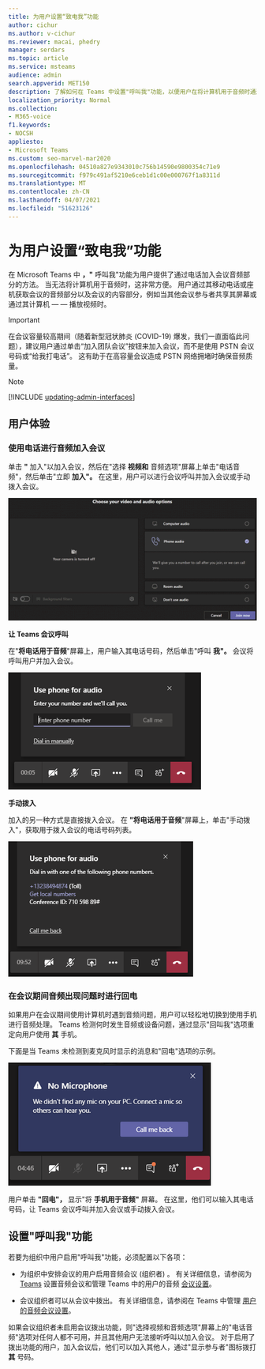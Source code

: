 ```yaml
---
title: 为用户设置“致电我”功能
author: cichur
ms.author: v-cichur
ms.reviewer: macai, phedry
manager: serdars
ms.topic: article
ms.service: msteams
audience: admin
search.appverid: MET150
description: 了解如何在 Teams 中设置"呼叫我"功能，以便用户在将计算机用于音频时通过电话加入音频部分。
localization_priority: Normal
ms.collection:
- M365-voice
f1.keywords:
- NOCSH
appliesto:
- Microsoft Teams
ms.custom: seo-marvel-mar2020
ms.openlocfilehash: 04510a827e9343010c756b14590e9800354c71e9
ms.sourcegitcommit: f979c491af5210e6ceb1d1c00e000767f1a8311d
ms.translationtype: MT
ms.contentlocale: zh-CN
ms.lasthandoff: 04/07/2021
ms.locfileid: "51623126"
---
```

# <a name="set-up-the-call-me-feature-for-your-users"></a>为用户设置“致电我”功能

在 Microsoft Teams 中 **，"** 呼叫我"功能为用户提供了通过电话加入会议音频部分的方法。 当无法将计算机用于音频时，这非常方便。 用户通过其移动电话或座机获取会议的音频部分以及会议的内容部分，例如当其他会议参与者共享其屏幕或通过其计算机 &mdash; &mdash; 播放视频时。

> [!IMPORTANT]
> 
> 在会议容量较高期间（随着新型冠状肺炎 (COVID-19) 爆发，我们一直面临此问题），建议用户通过单击“加入团队会议”按钮来加入会议，而不是使用 PSTN 会议号码或“给我打电话”。<strong></strong><strong></strong> 这有助于在高容量会议造成 PSTN 网络拥堵时确保音频质量。

> [!NOTE]
> [!INCLUDE [updating-admin-interfaces](includes/updating-admin-interfaces.md)]

## <a name="the-user-experience"></a>用户体验

### <a name="join-a-meeting-by-using-phone-for-audio"></a>使用电话进行音频加入会议

单击 **"** 加入"以加入会议，然后在"选择 **视频和** 音频选项"屏幕上单击"电话音频"，然后单击"立即 **加入"。** 在这里，用户可以进行会议呼叫并加入会议或手动拨入会议。

!["电话"音频选项的屏幕截图](media/set-up-the-call-me-feature-for-your-users-phone-audio.png)

**让 Teams 会议呼叫**

在"**将电话用于音频**"屏幕上，用户输入其电话号码，然后单击"呼叫 **我"。** 会议将呼叫用户并加入会议。

!["将电话用于音频"屏幕上的"呼叫我"选项的屏幕截图](media/set-up-the-call-me-feature-for-your-users-call-me.png)

**手动拨入**

加入的另一种方式是直接拨入会议。 在 **"将电话用于音频**"屏幕上，单击"手动拨入"，获取用于拨入会议的电话号码列表。

!["手动拨入"选项的屏幕截图](media/set-up-the-call-me-feature-for-your-users-dial-in.png)

### <a name="get-a-call-back-when-something-goes-wrong-with-audio-during-a-meeting"></a>在会议期间音频出现问题时进行回电

如果用户在会议期间使用计算机时遇到音频问题，用户可以轻松地切换到使用手机进行音频处理。 Teams 检测何时发生音频或设备问题，通过显示"回叫我"选项重定向用户使用 **其** 手机。

下面是当 Teams 未检测到麦克风时显示的消息和"回电"选项的示例。

!["回叫我"选项的屏幕截图](media/set-up-the-call-me-feature-for-your-users-no-mic.PNG)

用户单击 **"回电"，** 显示"将 **手机用于音频"** 屏幕。 在这里，他们可以输入其电话号码，让 Teams 会议呼叫并加入会议或手动拨入会议。

## <a name="set-up-the-call-me-feature"></a>设置"呼叫我"功能

若要为组织中用户启用"呼叫我"功能，必须配置以下各项：

- 为组织中安排会议的用户启用音频会议 (组织者) 。 有关详细信息，请参阅为 [Teams](set-up-audio-conferencing-in-teams.md) 设置音频会议和管理 Teams 中的用户的音频 [会议设置](manage-the-audio-conferencing-settings-for-a-user-in-teams.md)。

- 会议组织者可以从会议中拨出。 有关详细信息，请参阅在 Teams 中管理 [用户的音频会议设置](manage-the-audio-conferencing-settings-for-a-user-in-teams.md)。

如果会议组织者未启用会议拨出功能，则"选择视频和音频选项"屏幕上的"电话音频"选项对任何人都不可用，并且其他用户无法接听呼叫以加入会议。 对于启用了拨出功能的用户，加入会议后，他们可以加入其他人，通过"显示参与者"图标拨打 **其** 号码。
